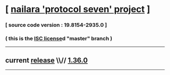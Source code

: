 
# [ [nailara 'protocol seven' project](http://src.nailara.net/) ]

### [ source code version : 19.8154-2935.0 ]

### ( this is the [ISC license](license)d "master" branch )
---
## current [release](https://github.com/anotherlink/nailara/releases) \\\\// [1.36.0](https://github.com/anotherlink/nailara/releases/tag/1.36.0)
---
